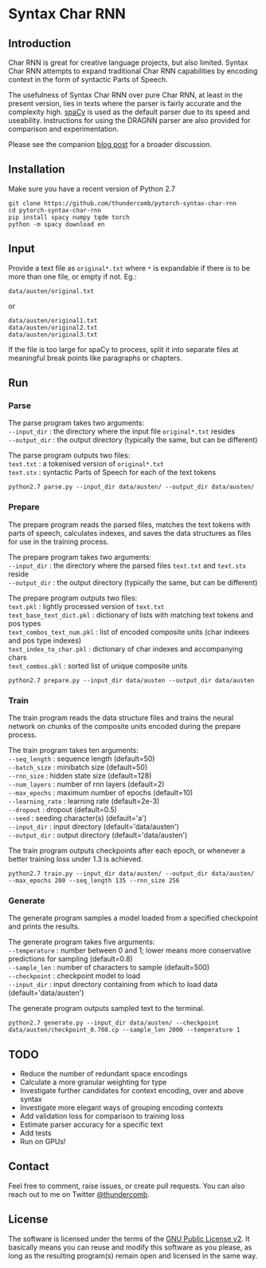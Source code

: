 # Syntax Char RNN

## Introduction

Char RNN is great for creative language projects, but also limited. Syntax Char RNN attempts to expand traditional Char RNN capabilities by encoding context in the form of syntactic Parts of Speech.

The usefulness of Syntax Char RNN over pure Char RNN, at least in the present version, lies in texts where the parser is fairly accurate and the complexity high. [spaCy](http://spacy.io) is used as the default parser due to its speed and useability. Instructions for using the DRAGNN parser are also provided for comparison and experimentation. 

Please see the companion [blog post](https://thecombedthunderclap.blogspot.com/2018/02/syntax-char-rnn-for-context-encoding.html) for a broader discussion.

## Installation

Make sure you have a recent version of Python 2.7

```
git clone https://github.com/thundercomb/pytorch-syntax-char-rnn
cd pytorch-syntax-char-rnn
pip install spacy numpy tqdm torch 
python -m spacy download en
```

## Input

Provide a text file as ```original*.txt``` where ```*``` is expandable if there is to be more than one file, or empty if not. Eg.: 

```
data/austen/original.txt
```
or
```
data/austen/original1.txt
data/austen/original2.txt
data/austen/original3.txt
```

If the file is too large for spaCy to process, split it into separate files at meaningful break points like paragraphs or chapters.

## Run

### Parse

The parse program takes two arguments:  
```--input_dir``` : the directory where the input file ```original*.txt``` resides  
```--output_dir``` : the output directory (typically the same, but can be different)  

The parse program outputs two files:  
```text.txt``` : a tokenised version of ```original*.txt```  
```text.stx``` : syntactic Parts of Speech for each of the text tokens  

```
python2.7 parse.py --input_dir data/austen/ --output_dir data/austen/
```

### Prepare

The prepare program reads the parsed files, matches the text tokens with parts of speech, calculates indexes, and saves the data structures as files for use in the training process.

The prepare program takes two arguments:  
```--input_dir``` : the directory where the parsed files ```text.txt``` and ```text.stx``` reside  
```--output_dir``` : the output directory (typically the same, but can be different)  

The prepare program outputs two files:  
```text.pkl``` : lightly processed version of ```text.txt```  
```text_base_text_dict.pkl``` : dictionary of lists with matching text tokens and pos types  
```text_combos_text_num.pkl``` : list of encoded composite units (char indexes and pos type indexes)  
```text_index_to_char.pkl``` : dictionary of char indexes and accompanying chars  
```text_combos.pkl``` : sorted list of unique composite units  

```
python2.7 prepare.py --input_dir data/austen --output_dir data/austen
```

### Train

The train program reads the data structure files and trains the neural network on chunks of the composite units encoded during the prepare process.

The train program takes ten arguments:  
```--seq_length``` : sequence length (default=50)  
```--batch_size``` : minibatch size (default=50)  
```--rnn_size``` : hidden state size (default=128)  
```--num_layers``` : number of rnn layers (default=2)  
```--max_epochs``` : maximum number of epochs (default=10)  
```--learning_rate``` : learning rate (default=2e-3)  
```--dropout``` : dropout (default=0.5)  
```--seed``` : seeding character(s) (default='a')  
```--input_dir``` : input directory (default='data/austen')  
```--output_dir``` : output directory (default='data/austen')  

The train program outputs checkpoints after each epoch, or whenever a better training loss under 1.3 is achieved.

```
python2.7 train.py --input_dir data/austen/ --output_dir data/austen/ --max_epochs 200 --seq_length 135 --rnn_size 256
```

### Generate

The generate program samples a model loaded from a specified checkpoint and prints the results.

The generate program takes five arguments:  
```--temperature``` : number between 0 and 1; lower means more conservative predictions for sampling (default=0.8)  
```--sample_len``` : number of characters to sample (default=500)  
```--checkpoint``` : checkpoint model to load  
```--input_dir``` : input directory containing from which to load data (default='data/austen')  

The generate program outputs sampled text to the terminal.

```
python2.7 generate.py --input_dir data/austen/ --checkpoint data/austen/checkpoint_0.708.cp --sample_len 2000 --temperature 1
```

## TODO

* Reduce the number of redundant space encodings  
* Calculate a more granular weighting for type  
* Investigate further candidates for context encoding, over and above syntax  
* Investigate more elegant ways of grouping encoding contexts  
* Add validation loss for comparison to training loss  
* Estimate parser accuracy for a specific text  
* Add tests  
* Run on GPUs!  

## Contact

Feel free to comment, raise issues, or create pull requests. You can also reach out to me on Twitter [@thundercomb](https://twitter.com/thundercomb). 

## License

The software is licensed under the terms of the [GNU Public License v2](http://github.com/thundercomb/poetrydb/LICENSE.txt). It basically means you can reuse and modify this software as you please, as long as the resulting program(s) remain open and licensed in the same way.

